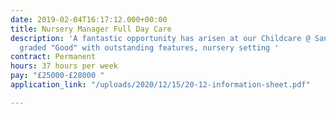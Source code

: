 ```yaml
---
date: 2019-02-04T16:17:12.000+00:00
title: Nursery Manager Full Day Care
description: 'A fantastic opportunity has arisen at our Childcare @ Sandal OFSTED
  graded "Good" with outstanding features, nursery setting '
contract: Permanent
hours: 37 hours per week
pay: "£25000-£28000 "
application_link: "/uploads/2020/12/15/20-12-information-sheet.pdf"

---
```

